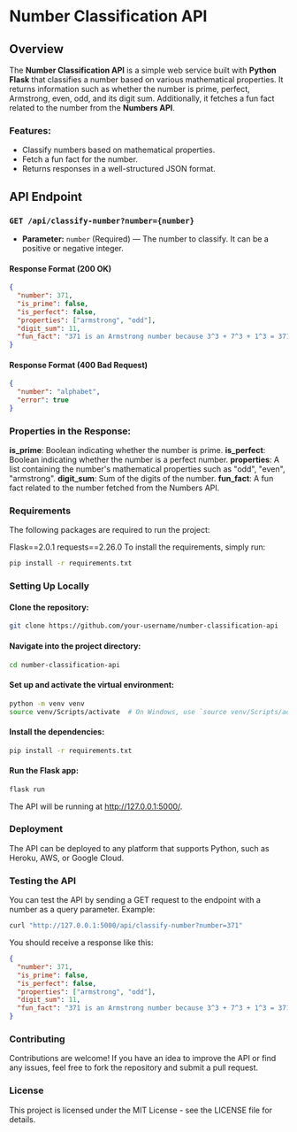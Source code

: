 # Number Classification API

## Overview
The **Number Classification API** is a simple web service built with **Python Flask** that classifies a number based on various mathematical properties. It returns information such as whether the number is prime, perfect, Armstrong, even, odd, and its digit sum. Additionally, it fetches a fun fact related to the number from the **Numbers API**.

### **Features:**
- Classify numbers based on mathematical properties.
- Fetch a fun fact for the number.
- Returns responses in a well-structured JSON format.

## API Endpoint

### `GET /api/classify-number?number={number}`

- **Parameter:** `number` (Required) — The number to classify. It can be a positive or negative integer.

#### **Response Format (200 OK)**

```json
{
  "number": 371,
  "is_prime": false,
  "is_perfect": false,
  "properties": ["armstrong", "odd"],
  "digit_sum": 11,
  "fun_fact": "371 is an Armstrong number because 3^3 + 7^3 + 1^3 = 371"
}
```

#### **Response Format (400 Bad Request)**

```json
{
  "number": "alphabet",
  "error": true
}
```

### Properties in the Response:

**is_prime**: Boolean indicating whether the number is prime.
**is_perfect**: Boolean indicating whether the number is a perfect number.
**properties**: A list containing the number's mathematical properties such as "odd", "even", "armstrong".
**digit_sum**: Sum of the digits of the number.
**fun_fact**: A fun fact related to the number fetched from the Numbers API.

### Requirements
The following packages are required to run the project:

Flask==2.0.1
requests==2.26.0
To install the requirements, simply run:

```bash
pip install -r requirements.txt
```

### Setting Up Locally
#### Clone the repository:

```bash
git clone https://github.com/your-username/number-classification-api
```

#### Navigate into the project directory:

```bash
cd number-classification-api
```

#### Set up and activate the virtual environment:

```bash
python -m venv venv
source venv/Scripts/activate  # On Windows, use `source venv/Scripts/activate`
```

#### Install the dependencies:

```bash
pip install -r requirements.txt
```
#### Run the Flask app:

```bash
flask run
```

The API will be running at http://127.0.0.1:5000/.

### Deployment
The API can be deployed to any platform that supports Python, such as Heroku, AWS, or Google Cloud.

### Testing the API
You can test the API by sending a GET request to the endpoint with a number as a query parameter. Example:

```bash
curl "http://127.0.0.1:5000/api/classify-number?number=371"
```

You should receive a response like this:

```json
{
  "number": 371,
  "is_prime": false,
  "is_perfect": false,
  "properties": ["armstrong", "odd"],
  "digit_sum": 11,
  "fun_fact": "371 is an Armstrong number because 3^3 + 7^3 + 1^3 = 371"
}
```
### Contributing
Contributions are welcome! If you have an idea to improve the API or find any issues, feel free to fork the repository and submit a pull request.

### License
This project is licensed under the MIT License - see the LICENSE file for details.






